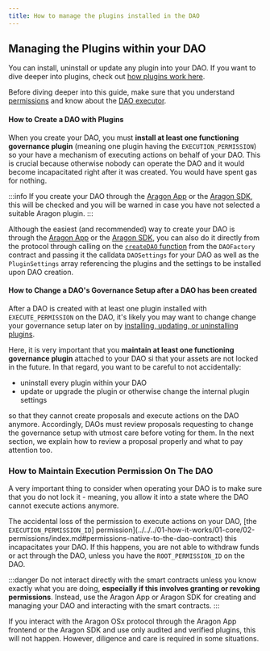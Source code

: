 ```yaml
---
title: How to manage the plugins installed in the DAO
---
```


## Managing the Plugins within your DAO

<!-- TODO This page needs improvements -->
You can install, uninstall or update any plugin into your DAO. If you want to dive deeper into plugins, check out [how plugins work here](../../../01-how-it-works/01-core/03-plugins/01-plugin-details.md).

Before diving deeper into this guide, make sure that you understand [permissions](../../../01-how-it-works/01-core/02-permissions/index.md) and know about the [DAO executor](../../../01-how-it-works/01-core/01-dao/index.md).

#### How to Create a DAO with Plugins

When you create your DAO, you must **install at least one functioning governance plugin** (meaning one plugin having the `EXECUTION_PERMISSION`) so your have a mechanism of executing actions on behalf of your DAO.
This is crucial because otherwise nobody can operate the DAO and it would become incapacitated right after it was created. You would have spent gas for nothing.

:::info
If you create your DAO through the [Aragon App](https://app.aragon.org) or the [Aragon SDK](https://devs.aragon.org/docs/sdk), this will be checked and you will be warned in case you have not selected a suitable Aragon plugin.
:::

Although the easiest (and recommended) way to create your DAO is through the [Aragon App](https://app.aragon.org) or the [Aragon SDK](https://devs.aragon.org/docs/sdk), you can also do it directly from the protocol through calling on the [`createDAO` function](https://github.com/aragon/osx/blob/develop/packages/contracts/src/framework/dao/DAOFactory.sol#L63) from the `DAOFactory` contract and passing it the calldata `DAOSettings` for your DAO as well as  the `PluginSettings` array referencing the plugins and the settings to be installed upon DAO creation.

<!-- TODO: Let's add a code example here on how the call to this function would look -->

#### How to Change a DAO's Governance Setup after a DAO has been created

After a DAO is created with at least one plugin installed with `EXECUTE_PERMISSION` on the DAO, it's likely you may want to change change your governance setup later on by [installing, updating, or uninstalling plugins](../../../01-how-it-works/02-framework/02-plugin-management/02-plugin-setup/index.md).

Here, it is very important that you **maintain at least one functioning governance plugin** attached to your DAO si that your assets are not locked in the future. In that regard, you want to be careful to not accidentally:

- uninstall every plugin within your DAO
- update or upgrade the plugin or otherwise change the internal plugin settings

so that they cannot create proposals and execute actions on the DAO anymore. Accordingly, DAOs must review proposals requesting to change the governance setup with utmost care before voting for them. In the next section, we explain how to review a proposal properly and what to pay attention too.


<!-- Make a separate section about the DAO executor -->

### How to Maintain Execution Permission On The DAO

A very important thing to consider when operating your DAO is to make sure that you do not lock it - meaning, you allow it into a state where the DAO cannot execute actions anymore.

The accidental loss of the permission to execute actions on your DAO, [the `EXECUTION_PERMISSION_ID`] permission](../../../01-how-it-works/01-core/02-permissions/index.md#permissions-native-to-the-dao-contract) this incapacitates your DAO. If this happens, you are not able to withdraw funds or act through the DAO, unless you have the `ROOT_PERMISSION_ID` on the DAO.

:::danger
Do not interact directly with the smart contracts unless you know exactly what you are doing, **especially if this involves granting or revoking permissions**. Instead, use the Aragon App or Aragon SDK for creating and managing your DAO and interacting with the smart contracts.
:::

If you interact with the Aragon OSx protocol through the Aragon App frontend or the Aragon SDK and use only audited and verified plugins, this will not happen.
However, diligence and care is required in some situations.
